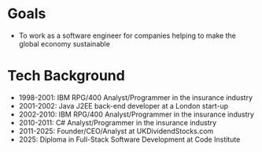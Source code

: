 # Goals

* To work as a software engineer for companies helping to make the global economy sustainable

# Tech Background

* 1998-2001: IBM RPG/400 Analyst/Programmer in the insurance industry
* 2001-2002: Java J2EE back-end developer at a London start-up
* 2002-2010: IBM RPG/400 Analyst/Programmer in the insurance industry
* 2010-2011: C# Analyst/Programmer in the insurance industry
* 2011-2025: Founder/CEO/Analyst at UKDividendStocks.com
* 2025: Diploma in Full-Stack Software Development at Code Institute
